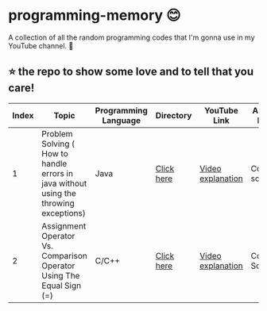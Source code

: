 # programming-memory 😊

A collection of all the random programming codes that I'm gonna use in my YouTube channel. 🎥

## ⭐ the repo to show some love and to tell that you care!

| Index | Topic                                                                                 | Programming Language | Directory                     | YouTube Link                                                     | Article Link |
| ----- | ------------------------------------------------------------------------------------- | -------------------- | ----------------------------- | ---------------------------------------------------------------- | ------------ |
| 1     | Problem Solving ( How to handle errors in java without using the throwing exceptions) | Java                 | [Click here](./27_June_2022/) | [Video explanation](https://www.youtube.com/watch?v=-JNa1p3t9n8) | Coming soon  |
| 2     | Assignment Operator Vs. Comparison Operator Using The Equal Sign (=)                  | C/C++                | [Click here](./7_July_2022/)  | [Video explanation](https://www.youtube.com/watch?v=snruVG3deGk) | Coming Soon  |
